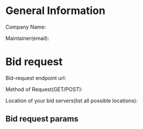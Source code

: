 # General Information

Company Name:

Maintainer(email):

# Bid request

Bid-request endpoint url: 

Method of Request(GET/POST):

Location of your bid servers(list all possible locations): 

## Bid request params


